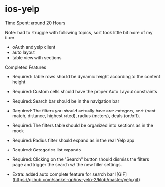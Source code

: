ios-yelp
==========
Time Spent: around 20 Hours

Note: had to struggle with following topics, so it took little bit more of my time
* oAuth and yelp client
* auto layout
* table view with sections

Completed Features

* Required: Table rows should be dynamic height according to the content height
* Required: Custom cells should have the proper Auto Layout constraints
* Required: Search bar should be in the navigation bar
* Required: The filters you should actually have are: category, sort (best match, distance, highest rated), radius (meters), deals (on/off).
* Required: The filters table should be organized into sections as in the mock
* Required: Radius filter should expand as in the real Yelp app
* Required: Categories list expands
* Required: Clicking on the "Search" button should dismiss the filters page and trigger the search w/ the new filter settings.

* Extra: added auto complete feature for search bar
![GIF] (https://github.com/sanket-qp/ios-yelp-2/blob/master/yelp.gif)
